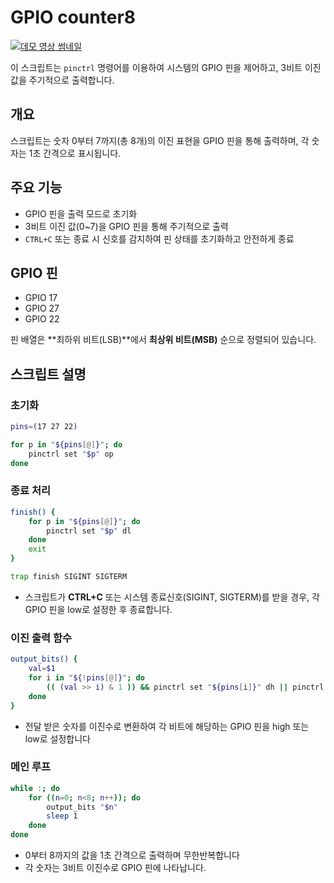 # GPIO counter8

[![데모 영상 썸네일](https://img.youtube.com/vi/-z-SnDnj8SU/0.jpg)](https://youtu.be/-z-SnDnj8SU)

이 스크립트는 `pinctrl` 명령어를 이용하여 시스템의 GPIO 핀을 제어하고, 3비트 이진 값을 주기적으로 출력합니다.

## 개요

스크립트는 숫자 0부터 7까지(총 8개)의 이진 표현을 GPIO 핀을 통해 출력하며, 각 숫자는 1초 간격으로 표시됩니다.

## 주요 기능

- GPIO 핀을 출력 모드로 초기화
- 3비트 이진 값(0~7)을 GPIO 핀을 통해 주기적으로 출력
- `CTRL+C` 또는 종료 시 신호를 감지하여 핀 상태를 초기화하고 안전하게 종료

## GPIO 핀

- GPIO 17
- GPIO 27
- GPIO 22

핀 배열은 **최하위 비트(LSB)**에서 **최상위 비트(MSB)** 순으로 정렬되어 있습니다.

## 스크립트 설명

### 초기화

```bash
pins=(17 27 22)

for p in "${pins[@]}"; do
    pinctrl set "$p" op
done
```

### 종료 처리

```bash
finish() {
    for p in "${pins[@]}"; do
        pinctrl set "$p" dl
    done
    exit
}

trap finish SIGINT SIGTERM
```

- 스크립트가 **CTRL+C** 또는 시스템 종료신호(SIGINT, SIGTERM)를 받을 경우, 각 GPIO 핀을 low로 설정한 후 종료합니다.

### 이진 출력 함수

```bash
output_bits() {
    val=$1
    for i in "${!pins[@]}"; do
        (( (val >> i) & 1 )) && pinctrl set "${pins[i]}" dh || pinctrl set "${pins[i]}" dl
    done
}
```

- 전달 받은 숫자를 이진수로 변환하여 각 비트에 해당하는 GPIO 핀을 high 또는 low로 설정합니다

### 메인 루프

```bash
while :; do
    for ((n=0; n<8; n++)); do
        output_bits "$n"
        sleep 1
    done
done
```

- 0부터 8까지의 값을 1초 간격으로 출력하며 무한반복합니다
- 각 숫자는 3비트 이진수로 GPIO 핀에 나타납니다.
